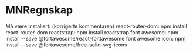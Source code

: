 # MNRegnskap

Må være installert: (korrigerte kommentaren)
react-router-dom: npm install react-router-dom
reactstrap: npm install reactstrap
font awesome: npm install --save @fortawesome/react-fontawesome
font awesome icon: npm install --save @fortawesome/free-solid-svg-icons
